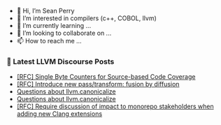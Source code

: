 - 👋 Hi, I’m Sean Perry
- 👀 I’m interested in compilers (c++, COBOL, llvm)
- 🌱 I’m currently learning ...
- 💞️ I’m looking to collaborate on ...
- 📫 How to reach me ...

<!---
s66perry/s66perry is a ✨ special ✨ repository because its `README.md` (this file) appears on your GitHub profile.
You can click the Preview link to take a look at your changes.
--->
### 📕 Latest LLVM Discourse Posts

<!-- DISCOURSE-LLVM:START -->
- [[RFC] Single Byte Counters for Source-based Code Coverage](https://discourse.llvm.org/t/rfc-single-byte-counters-for-source-based-code-coverage/75685#post_15)
- [[RFC] Introduce new pass/transform: fusion by diffusion](https://discourse.llvm.org/t/rfc-introduce-new-pass-transform-fusion-by-diffusion/79603#post_4)
- [Questions about llvm.canonicalize](https://discourse.llvm.org/t/questions-about-llvm-canonicalize/79378?page=2#post_31)
- [Questions about llvm.canonicalize](https://discourse.llvm.org/t/questions-about-llvm-canonicalize/79378?page=2#post_30)
- [[RFC] Require discussion of impact to monorepo stakeholders when adding new Clang extensions](https://discourse.llvm.org/t/rfc-require-discussion-of-impact-to-monorepo-stakeholders-when-adding-new-clang-extensions/79613#post_5)
<!-- DISCOURSE-LLVM:END -->
